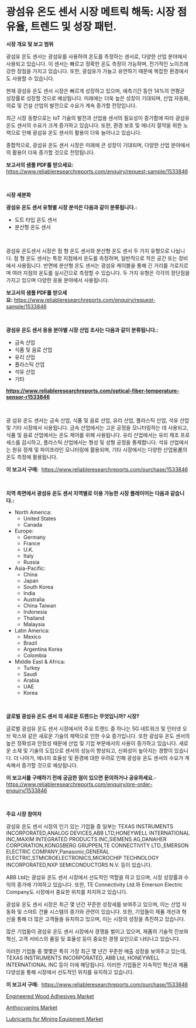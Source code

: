 <p><h1>광섬유 온도 센서 시장 메트릭 해독: 시장 점유율, 트렌드 및 성장 패턴.</h1></p><p><strong>시장 개요 및 보고 범위</strong></p>
<p><p>광섬유 온도 센서는 광섬유를 사용하여 온도를 측정하는 센서로, 다양한 산업 분야에서 사용되고 있습니다. 이 센서는 빠르고 정확한 온도 측정이 가능하며, 전기적인 노이즈에 강한 장점을 가지고 있습니다. 또한, 광섬유가 가늘고 유연하기 때문에 복잡한 환경에서도 사용할 수 있습니다.</p><p>현재 광섬유 온도 센서 시장은 빠르게 성장하고 있으며, 예측기간 동안 14%의 연평균 성장률로 성장할 것으로 예상됩니다. 미래에는 더욱 높은 성장이 기대되며, 산업 자동화, 의료 및 건설 산업의 발전으로 수요가 계속 증가할 전망입니다.</p><p>최근 시장 동향으로는 IoT 기술의 발전과 산업용 센서의 필요성이 증가함에 따라 광섬유 온도 센서의 수요가 크게 증가하고 있습니다. 또한, 환경 보호 및 에너지 절약을 위한 노력으로 인해 광섬유 온도 센서의 활용이 더욱 늘어나고 있습니다.</p><p>종합적으로, 광섬유 온도 센서 시장은 미래에 큰 성장이 기대되며, 다양한 산업 분야에서의 활용이 더욱 증가할 것으로 전망됩니다.</p></p>
<p><strong>보고서의 샘플 PDF를 받으세요:</strong> <a href="https://www.reliableresearchreports.com/enquiry/request-sample/1533846">https://www.reliableresearchreports.com/enquiry/request-sample/1533846</a></p>
<p>&nbsp;</p>
<p><strong>시장 세분화</strong></p>
<p><strong>광섬유 온도 센서 유형별 시장 분석은 다음과 같이 분류됩니다.:</strong></p>
<p><ul><li>도트 타입 온도 센서</li><li>분산형 온도 센서</li></ul></p>
<p>&nbsp;</p>
<p><p>광섬유 온도센서 시장은 점 형 온도 센서와 분산형 온도 센서 두 가지 유형으로 나뉩니다. 점 형 온도 센서는 특정 지점에서 온도를 측정하며, 일반적으로 작은 공간 또는 장비에서 사용됩니다. 반면에 분산형 온도 센서는 광섬유 케이블을 통해 긴 거리를 가로지르며 여러 지점의 온도를 실시간으로 측정할 수 있습니다. 두 가지 유형은 각각의 장단점을 가지고 있으며 다양한 응용 분야에서 사용됩니다.</p></p>
<p><strong>보고서의 샘플 PDF를 받으세요:</strong>&nbsp;<a href="https://www.reliableresearchreports.com/enquiry/request-sample/1533846">https://www.reliableresearchreports.com/enquiry/request-sample/1533846</a></p>
<p>&nbsp;</p>
<p><strong> 광섬유 온도 센서 응용 분야별 시장 산업 조사는 다음과 같이 분류됩니다.:</strong></p>
<p><ul><li>금속 산업</li><li>식품 및 음료 산업</li><li>유리 산업</li><li>플라스틱 산업</li><li>석유 산업</li><li>기타</li></ul></p>
<p><strong><a href="https://www.reliableresearchreports.com/optical-fiber-temperature-sensor-r1533846">https://www.reliableresearchreports.com/optical-fiber-temperature-sensor-r1533846</a></strong></p>
<p>&nbsp;</p>
<p><p>광 섬유 온도 센서는 금속 산업, 식품 및 음료 산업, 유리 산업, 플라스틱 산업, 석유 산업 및 기타 시장에서 사용됩니다. 금속 산업에서는 고온 공정을 모니터링하는 데 사용되고, 식품 및 음료 산업에서는 온도 제어를 위해 사용됩니다. 유리 산업에서는 유리 제조 프로세스를 감시하고, 플라스틱 산업에서는 형성 및 성형 공정을 통제합니다. 석유 산업에서는 원유 정제 및 파이프라인 모니터링에 활용되며, 기타 시장에서는 다양한 산업용進의 온도 측정에 활용됩니다.</p></p>
<p><strong>이 보고서 구매:</strong>&nbsp; <a href="https://www.reliableresearchreports.com/purchase/1533846">https://www.reliableresearchreports.com/purchase/1533846</a></p>
<p>&nbsp;</p>
<p><strong>지역 측면에서 광섬유 온도 센서 지역별로 이용 가능한 시장 플레이어는 다음과 같습니다.:</strong></p>
<p><ul>
    <li>
        North America:
        <ul>
            <li>United States</li>
            <li>Canada</li>
        </ul>
    </li>
    <li>
        Europe:
        <ul>
            <li>Germany</li>
            <li>France</li>
            <li>U.K.</li>
            <li>Italy</li>
            <li>Russia</li>
        </ul>
    </li>
    <li>
        Asia-Pacific:
        <ul>
            <li>China</li>
            <li>Japan</li>
            <li>South Korea</li>
            <li>India</li>
            <li>Australia</li>
            <li>China Taiwan</li>
            <li>Indonesia</li>
            <li>Thailand</li>
            <li>Malaysia</li>
        </ul>
    </li>
    <li>
        Latin America:
        <ul>
            <li>Mexico</li>
            <li>Brazil</li>
            <li>Argentina Korea</li>
            <li>Colombia</li>
        </ul>
    </li>
    <li>
        Middle East & Africa:
        <ul>
            <li>Turkey</li>
            <li>Saudi</li>
            <li>Arabia</li>
            <li>UAE</li>
            <li>Korea</li>
        </ul>
    </li>
    </ul></p>
<p>&nbsp;</p>
<p><strong>글로벌 광섬유 온도 센서 의 새로운 트렌드는 무엇입니까? 시장?</strong></p>
<p><p>글로벌 광섬유 온도 센서 시장에서의 주요 트렌드 중 하나는 5G 네트워크 및 인터넷 오브 락스와 같은 새로운 기술의 채택으로 인한 수요 증가입니다. 또한 광섬유 온도 센서의 높은 정확성과 안정성 때문에 산업 및 기업 부문에서의 사용이 증가하고 있습니다. 새로운 소재 및 기술의 도입으로 센서의 성능이 향상되고, 신뢰성이 높아지는 경향이 있습니다. 더 나아가, 에너지 효율성 및 환경에 대한 우려로 인해 광섬유 온도 센서의 수요가 계속해서 증가할 것으로 예상됩니다.</p></p>
<p><strong>이 보고서를 구매하기 전에 궁금한 점이 있으면 문의하거나 공유하세요.</strong>- <a href="https://www.reliableresearchreports.com/enquiry/pre-order-enquiry/1533846">https://www.reliableresearchreports.com/enquiry/pre-order-enquiry/1533846</a></p>
<p>&nbsp;</p>
<p><strong>주요 시장 참여자</strong></p>
<p><p>광섬유 온도 센서 시장의 인기 있는 기업들 중 일부는 TEXAS INSTRUMENTS INCORPORATED,ANALOG DEVICES,ABB LTD,HONEYWELL INTERNATIONAL INC,MAXIM INTEGRATED PRODUCTS INC,SIEMENS AG,DANAHER CORPORATION,KONGSBERG GRUPPEN,TE CONNECTIVITY LTD.,EMERSON ELECTRIC COMPANY,Panasonic,GENERAL ELECTRIC,STMICROELECTRONICS,MICROCHIP TECHNOLOGY INCORPORATED,NXP SEMICONDUCTORS N.V. 등이 있습니다.</p><p>ABB Ltd는 광섬유 온도 센서 시장에서 선도적인 역할을 하고 있으며, 시장 성장률과 수익의 증가에 기여하고 있습니다. 또한, TE Connectivity Ltd.와 Emerson Electric Company도 시장에서 중요한 위치를 차지하고 있습니다.</p><p>광섬유 온도 센서 시장은 최근 몇 년간 꾸준한 성장세를 보여주고 있으며, 이는 산업 자동화 및 스마트 건물 시스템의 증가와 관련이 있습니다. 또한, 기업들이 제품 개선과 혁신을 통해 더 많은 고객들을 유치하고 있으며, 이는 시장의 성장을 촉진하고 있습니다.</p><p>많은 기업들이 광섬유 온도 센서 시장에서 경쟁을 벌이고 있으며, 제품의 기술적 진보와 혁신, 고객 서비스의 품질 및 효율성 등이 중요한 경쟁 요인으로 나타나고 있습니다.</p><p>이러한 기업들 중 몇몇은 특히 가장 최근 몇 년간 꾸준한 매출 성장을 보여주고 있는데, TEXAS INSTRUMENTS INCORPORATED, ABB Ltd, HONEYWELL INTERNATIONAL INC 등이 이에 해당됩니다. 이러한 기업들은 지속적인 혁신과 제품 다양성을 통해 시장에서 선도적인 위치를 유지하고 있습니다.</p></p>
<p><strong>이 보고서 구매:</strong>&nbsp;&nbsp;<a href="https://www.reliableresearchreports.com/purchase/1533846">https://www.reliableresearchreports.com/purchase/1533846</a></p>
<p><p><a href="https://forested-sushi-9b0.notion.site/Engineered-Wood-Adhesives-Market-Research-Report-Reveals-The-Latest-Trends-And-Opportunities-of-this-1d668ef7043143f3a118821f0eac9db8">Engineered Wood Adhesives Market</a></p><p><a href="https://github.com/Chiragrp22/Market-Research-Report-List-4/blob/main/anthocyanins-market.md">Anthocyanins Market</a></p><p><a href="https://summer-dogwood-3e9.notion.site/Lubricants-for-Mining-Equipment-Market-Size-Growth-Outlook-from-2024-to-2031-projecting-at-Market--eecfb7aeb9454475aae1c1da86443d05">Lubricants for Mining Equipment Market</a></p></p>